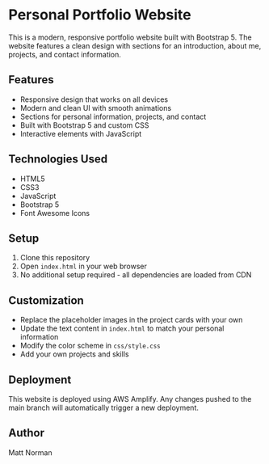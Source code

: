 # Personal Portfolio Website

This is a modern, responsive portfolio website built with Bootstrap 5. The website features a clean design with sections for an introduction, about me, projects, and contact information.

## Features

- Responsive design that works on all devices
- Modern and clean UI with smooth animations
- Sections for personal information, projects, and contact
- Built with Bootstrap 5 and custom CSS
- Interactive elements with JavaScript

## Technologies Used

- HTML5
- CSS3
- JavaScript
- Bootstrap 5
- Font Awesome Icons

## Setup

1. Clone this repository
2. Open `index.html` in your web browser
3. No additional setup required - all dependencies are loaded from CDN

## Customization

- Replace the placeholder images in the project cards with your own
- Update the text content in `index.html` to match your personal information
- Modify the color scheme in `css/style.css`
- Add your own projects and skills

## Deployment

This website is deployed using AWS Amplify. Any changes pushed to the main branch will automatically trigger a new deployment.

## Author

Matt Norman 